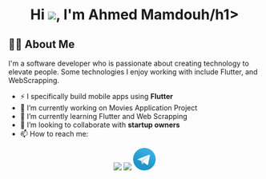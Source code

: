 <h1 align="center">Hi <img src="https://raw.githubusercontent.com/MartinHeinz/MartinHeinz/master/wave.gif" width="30px">, I'm Ahmed Mamdouh/h1>

## 🙋‍♂️ About Me
I'm a software developer who is passionate about creating technology to elevate people. Some technologies I enjoy working with include Flutter, and WebScrapping. 
  
- ⚡ I specifically build mobile apps using **Flutter**
- 🔭 I’m currently working on Movies Application Project
- 🌱 I’m currently learning Flutter and Web Scrapping
- 👯 I’m looking to collaborate with **startup owners**
- 📫 How to reach me:   
  
<p align="center"> 
<a href = "mailto: ahmedholdo@gmail.com"><img src="https://img.icons8.com/color/48/000000/gmail--v2.png"  width="45"/></a>
<a href = "https://www.linkedin.com/in/ahmed-mahdi-845872123/"><img src="https://img.icons8.com/fluent/48/000000/linkedin.png"  width="45"/></a>
<a href = "https://t.me/AhmedMamdouhMahdi"><img src="https://raw.githubusercontent.com/github/explore/80688e429a7d4ef2fca1e82350fe8e3517d3494d/topics/telegram/telegram.png"  width="45"/></a> 
</p> 

<!--
**ahmeddo7a/ahmeddo7a** is a ✨ _special_ ✨ repository because its `README.md` (this file) appears on your GitHub profile.

Here are some ideas to get you started:

- 🔭 I’m currently working on ...
- 🌱 I’m currently learning ...
- 👯 I’m looking to collaborate on ...
- 🤔 I’m looking for help with ...
- 💬 Ask me about ...
- 📫 How to reach me: ...
- 😄 Pronouns: ...
- ⚡ Fun fact: ...
Link to [site name][https://google.com]
![github](https://img.shields.io/badge/GitHub-000000?style=for-the-badge&logo=GitHub&logoColor=white)
-->
